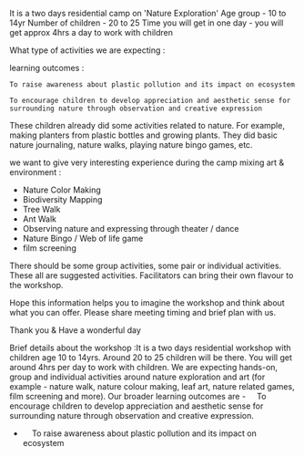 It is a two days residential camp on 'Nature Exploration'
Age group - 10 to 14yr
Number of children - 20 to 25
Time you will get in one day - you will get approx 4hrs a day to work with children 

What type of activities we are expecting :

learning outcomes :

    To raise awareness about plastic pollution and its impact on ecosystem 

    To encourage children to develop appreciation and aesthetic sense for surrounding nature through observation and creative expression


These children already did some activities related to nature. For example, making planters from plastic bottles and growing plants. They did basic nature journaling, nature walks, playing nature bingo games, etc.

we want to give very interesting experience during the camp mixing art & environment :

- Nature Color Making
- Biodiversity Mapping
- Tree Walk 
- Ant Walk 
- Observing nature and expressing through theater / dance 
- Nature Bingo / Web of life game
- film screening

There should be some group activities, some pair or individual activities. These all are suggested activities.
Facilitators can bring their own flavour to the workshop.

Hope this information helps you to imagine the workshop and think about what you can offer. Please share meeting timing and brief plan with us. 
 
Thank you & Have a wonderful day 



Brief details about the workshop :It is a two days residential workshop with children age 10 to 14yrs. Around 20 to 25 children will be there. You will get around 4hrs per day to work with children. We are expecting hands-on, group and individual activities around nature exploration and art (for example - nature walk, nature colour making, leaf art, nature related games, film screening and more). Our broader learning outcomes are -     To encourage children to develop appreciation and aesthetic sense for surrounding nature through observation and creative expression. 
-     To raise awareness about plastic pollution and its impact on ecosystem 
